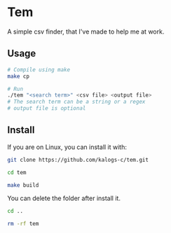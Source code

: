 # Tem

A simple csv finder, that I've made to help me at work.

## Usage

```bash
# Compile using make
make cp

# Run
./tem "<search term>" <csv file> <output file>
# The search term can be a string or a regex
# output file is optional
```

## Install

If you are on Linux, you can install it with:

```bash
git clone https://github.com/kalogs-c/tem.git

cd tem

make build
```

You can delete the folder after install it.

```bash
cd ..

rm -rf tem
```
